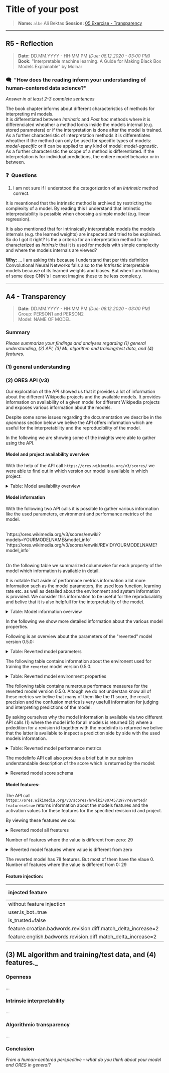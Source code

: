 # Title of your post
> **Name:** `albe` Ali Bektas
> **Session:** [05 Exercise - Transparency](https://github.com/FUB-HCC/hcds-winter-2020/wiki/05_exercise)   
----

## R5 - Reflection
> **Date:** DD.MM.YYYY - HH:MM PM *(Due: 08.12.2020 - 03:00 PM)*<br>
> **Book:** "Interpretable machine learning. A Guide for Making Black Box Models Explainable" by Molnar

### 🗨️&nbsp; "How does the reading inform your understanding of human-centered data science?"  
_Answer in at least 2-3 complete sentences_<br>

The book chapter informs about different characteristics of methods for interpreting ml models.   
It is differentiated between *Intrinstic* and *Post hoc* methods where it is differenciated wheather a method looks inside the models 
internal (e.g. stored parameters) or if the interpretation is done after the model is trained. As a further characteristic of interpretation methods it is differentiates wheather if the method can only be used for specific types of models: *model-specific* or if can be applied to any kind of model: *model-agnostic*. As a further characteristic the scope of a method is differentiated. If the interpretation is for individual predictions, the entiere model behavior or in between. 

### ❓&nbsp; Questions

1. I am not sure if I understood the categorization of an *Intrinstic* method correct. 

It is meantioned that the intrinstic method is archived by restricting the complexity of a model. By reading this I understand that intrinstic interpreatability is possible when choosing a simple model (e.g. linear regression). 

It is also mentioned that for intrinsically interpretable models the models internals (e.g. the learned weights) are inspected and tried to be explained. So do I got it right? Is the a criteria for an interpretation method to be characterized as *Intrinsic* that it is used for models with simple complexity and where the models internals are viewed?

**Why:** ...
I am asking this because I understand that per this definition Convolutional Neural Networks falls also to the *Intrinstic* interpretable models because of its learned weights and biases. But when I am thinking of some deep CNN's I cannot imagine these to be less complex.y.  

***

## A4 - Transparency
> **Date:** DD.MM.YYYY - HH:MM PM *(Due: 08.12.2020 - 03:00 PM)*<br>
> Group: PERSON1 and PERSON2<br>
> Model: NAME OF MODEL<br>

### Summary 

_Please summarize your findings and analyses regarding (1) general understanding, (2) API, (3) ML algorithm and training/test data, and (4) features._


### (1) general understanding



### (2) ORES API (v3) 

Our exploration of the API showed us that it provides a lot of information about the different Wikipedia projects and the available models. 
It provides information on availability of a given model for different Wikipedia projects and exposes various information about the models.

Despite some some issues regarding the documentation we describe in the *openness* section below we belive the API offers information which are useful for the interpretability and the reproducibility of the model. 
<br>

In the following we are showing some of the insights were able to gather using the API. 

#### Model and project availability overview

With the help of the API call `https://ores.wikimedia.org/v3/scores/` we were able to find out in which version our model is available in which project: 

<details>
  <summary>Table: Model availability overview</summary>

| model    | project      | version   |
|:---------|:-------------|:----------|
| reverted | bnwiki       | 0.5.0     |
| reverted | elwiki       | 0.5.0     |
| reverted | enwiktionary | 0.5.0     |
| reverted | glwiki       | 0.5.0     |
| reverted | hrwiki       | 0.5.0     |
| reverted | idwiki       | 0.5.0     |
| reverted | iswiki       | 0.5.0     |
| reverted | tawiki       | 0.5.0     |
| reverted | testwiki     | 0.0.3     |
| reverted | viwiki       | 0.5.0     |
| reverted | bnwiki       | 0.5.0     |
| reverted | elwiki       | 0.5.0     |
| reverted | enwiktionary | 0.5.0     |
| reverted | glwiki       | 0.5.0     |
| reverted | hrwiki       | 0.5.0     |
| reverted | idwiki       | 0.5.0     |
| reverted | iswiki       | 0.5.0     |
| reverted | tawiki       | 0.5.0     |
| reverted | testwiki     | 0.0.3     |
| reverted | viwiki       | 0.5.0     |

</details>

#### Model information

With the following two API calls it is possible to gather various information like the used parameters, environment and performance metrics of the model.<br> 

<br>
`https://ores.wikimedia.org/v3/scores/enwiki?models=YOURMODELNAME&model_info`<br>
`https://ores.wikimedia.org/v3/scores/enwiki/REVID/YOURMODELNAME?model_info`<br>
<br>

On the following table we summarized columnwise for each property of the model which information is available in detail. 

It is notable that aside of performace metrics information a lot more information such as the model parameters, the used loss function, learning rate etc. as well as detailed about the environment and system information is provided. 
We consider this information to be useful for the reproducablity and belive that it is also helpfull for the interpretablity of the model. 

<details>
  <summary>Table: Model information overview</summary>
    

| params                   | environment           | statistics   | score_schema   |
|:-------------------------|:----------------------|:-------------|:---------------|
| ccp_alpha                | machine               | !f1          | properties     |
| center                   | platform              | !precision   | title          |
| criterion                | processor             | !recall      | type           |
| init                     | python_branch         | accuracy     |                |
| label_weights            | python_build          | counts       |                |
| labels                   | python_compiler       | f1           |                |
| learning_rate            | python_implementation | filter_rate  |                |
| loss                     | python_revision       | fpr          |                |
| max_depth                | python_version        | match_rate   |                |
| max_features             | release               | pr_auc       |                |
| max_leaf_nodes           | revscoring_version    | precision    |                |
| min_impurity_decrease    | system                | rates        |                |
| min_impurity_split       | version               | recall       |                |
| min_samples_leaf         |                       | roc_auc      |                |
| min_samples_split        |                       |              |                |
| min_weight_fraction_leaf |                       |              |                |
| multilabel               |                       |              |                |
| n_estimators             |                       |              |                |
| n_iter_no_change         |                       |              |                |
| population_rates         |                       |              |                |
| presort                  |                       |              |                |
| random_state             |                       |              |                |
| scale                    |                       |              |                |
| subsample                |                       |              |                |
| tol                      |                       |              |                |
| validation_fraction      |                       |              |                |
| verbose                  |                       |              |                |
| warm_start               |                       |              |                |

</details>

In the following we show more detailed information about the various model properties.

Following is an overview about the parameters of the "reverted" model version 0.5.0:

<details>
  <summary>Table: Reverted model parameters</summary>

| param                    | value         |
|:-------------------------|:--------------|
| ccp_alpha                | 0.0           |
| center                   | 1.0           |
| criterion                | friedman_mse  |
| init                     |               |
| label_weights            | {'false': 10} |
| labels                   | [True, False] |
| learning_rate            | 0.01          |
| loss                     | deviance      |
| max_depth                | 3             |
| max_features             | log2          |
| max_leaf_nodes           |               |
| min_impurity_decrease    | 0.0           |
| min_impurity_split       |               |
| min_samples_leaf         | 5             |
| min_samples_split        | 2             |
| min_weight_fraction_leaf | 0.0           |
| multilabel               | False         |
| n_estimators             | 500           |
| n_iter_no_change         |               |
| population_rates         |               |
| presort                  | deprecated    |
| random_state             |               |
| scale                    | True          |
| subsample                | 1.0           |
| tol                      | 0.0001        |
| validation_fraction      | 0.1           |
| verbose                  | 0             |
| warm_start               | False         |

</details>

The following table contains information about the environent used for training the `reverted` model version 0.5.0.

<details>
  <summary>Table: Reverted model environment properties</summary>

| environment property   | value                                        |
|:-----------------------|:---------------------------------------------|
| machine                | x86_64                                       |
| platform               | Linux-4.9.0-11-amd64-x86_64-with-debian-9.12 |
| processor              |                                              |
| python_branch          |                                              |
| python_build           | ['default', 'Sep 27 2018 17:25:39']          |
| python_compiler        | GCC 6.3.0 20170516                           |
| python_implementation  | CPython                                      |
| python_revision        |                                              |
| python_version         | 3.5.3                                        |
| release                | 4.9.0-11-amd64                               |
| revscoring_version     | 2.8.0                                        |
| system                 | Linux                                        |
| version                | #1 SMP Debian 4.9.189-3+deb9u1 (2019-09-20)  |

</details>

The following table contains numerous performace measures for the reverted model version 0.5.0. Altough we do not 
understan know all of these metrics we belive that many of them like the f1 score, the recall, precision and the confusion 
metrics is very usefull information for judging and interpreting predictions of the model. 

By asking ourselves why the model information is available via two different API calls (1) where the model info for all models 
is returned (2) where a prdedition for a revision id together with the modelinfo is returned we belive that the latter is available 
to inspect a prediction side by side with the used models information.

<details>
  <summary>Table: Reverted model performance metrics</summary>

| metrics              | value                                                                           |
|:---------------------|:--------------------------------------------------------------------------------|
| !f1 (labels)         | {'false': 0.494, 'true': 0.919}                                                 |
| !f1 (macro)          | 0.707                                                                           |
| !f1 (micro)          | 0.527                                                                           |
| !precision (labels)  | {'false': 0.347, 'true': 0.986}                                                 |
| !precision (macro)   | 0.666                                                                           |
| !precision (micro)   | 0.398                                                                           |
| !recall (labels)     | {'false': 0.855, 'true': 0.862}                                                 |
| !recall (macro)      | 0.858                                                                           |
| !recall (micro)      | 0.855                                                                           |
| accuracy (labels)    | {'false': 0.861, 'true': 0.861}                                                 |
| accuracy (macro)     | 0.861                                                                           |
| accuracy (micro)     | 0.861                                                                           |
| counts (labels)      | {'false': 18232, 'true': 1452}                                                  |
| counts (n)           | 19684                                                                           |
| counts (predictions) | {'false': {'false': 15708, 'true': 2524}, 'true': {'false': 211, 'true': 1241}} |
| f1 (labels)          | {'false': 0.919, 'true': 0.494}                                                 |
| f1 (macro)           | 0.707                                                                           |
| f1 (micro)           | 0.886                                                                           |
| filter_rate (labels) | {'false': 0.195, 'true': 0.805}                                                 |
| filter_rate (macro)  | 0.5                                                                             |
| filter_rate (micro)  | 0.244                                                                           |
| fpr (labels)         | {'false': 0.145, 'true': 0.138}                                                 |
| fpr (macro)          | 0.142                                                                           |
| fpr (micro)          | 0.145                                                                           |
| match_rate (labels)  | {'false': 0.805, 'true': 0.195}                                                 |
| match_rate (macro)   | 0.5                                                                             |
| match_rate (micro)   | 0.756                                                                           |
| pr_auc (labels)      | {'false': 0.992, 'true': 0.527}                                                 |
| pr_auc (macro)       | 0.76                                                                            |
| pr_auc (micro)       | 0.956                                                                           |
| precision (labels)   | {'false': 0.986, 'true': 0.347}                                                 |
| precision (macro)    | 0.666                                                                           |
| precision (micro)    | 0.935                                                                           |
| rates (population)   | {'false': 0.921, 'true': 0.079}                                                 |
| rates (sample)       | {'false': 0.926, 'true': 0.074}                                                 |
| recall (labels)      | {'false': 0.862, 'true': 0.855}                                                 |
| recall (macro)       | 0.858                                                                           |
| recall (micro)       | 0.861                                                                           |
| roc_auc (labels)     | {'false': 0.923, 'true': 0.922}                                                 |
| roc_auc (macro)      | 0.923                                                                           |
| roc_auc (micro)      | 0.923                                                                           |

</details>

The modelinfo API call also provides a brief but in our opinion understandable description of the score which is returned by the model: 

<details>
  <summary>Reverted model score schema</summary>

**prediction**: 
description: The most likely label predicted by the estimator, type: boolean<br>
              
**probability**: 
description: A mapping of probabilities onto each of the potential output labels<br>
             properties: 'false': 'type': 'number', 'true': 'type': 'number'<br>

**title**: Scikit learn-based classifier score with probability

</details>

#### Model features:


The API call `https://ores.wikimedia.org/v3/scores/hrwiki/807457197/reverted?features=true` returns information about the models 
features and the activation values for these features for the specified revision id and project. 

By viewing these features we cou

<details>
  <summary>Reverted model all freatures</summary>

|    | feature                                                              |           value |
|---:|:---------------------------------------------------------------------|----------------:|
|  0 | feature.croatian.badwords.revision.diff.match_delta_decrease         |     0           |
|  1 | feature.croatian.badwords.revision.diff.match_delta_increase         |     0           |
|  2 | feature.croatian.badwords.revision.diff.match_delta_sum              |     0           |
|  3 | feature.croatian.badwords.revision.diff.match_prop_delta_decrease    |     0           |
|  4 | feature.croatian.badwords.revision.diff.match_prop_delta_increase    |     0           |
|  5 | feature.croatian.badwords.revision.diff.match_prop_delta_sum         |     0           |
|  6 | feature.croatian.informals.revision.diff.match_delta_decrease        |     0           |
|  7 | feature.croatian.informals.revision.diff.match_delta_increase        |     0           |
|  8 | feature.croatian.informals.revision.diff.match_delta_sum             |     0           |
|  9 | feature.croatian.informals.revision.diff.match_prop_delta_decrease   |     0           |
| 10 | feature.croatian.informals.revision.diff.match_prop_delta_increase   |     0           |
| 11 | feature.croatian.informals.revision.diff.match_prop_delta_sum        |     0           |
| 12 | feature.english.badwords.revision.diff.match_delta_decrease          |     0           |
| 13 | feature.english.badwords.revision.diff.match_delta_increase          |     0           |
| 14 | feature.english.badwords.revision.diff.match_delta_sum               |     0           |
| 15 | feature.english.badwords.revision.diff.match_prop_delta_decrease     |     0           |
| 16 | feature.english.badwords.revision.diff.match_prop_delta_increase     |     0           |
| 17 | feature.english.badwords.revision.diff.match_prop_delta_sum          |     0           |
| 18 | feature.english.informals.revision.diff.match_delta_decrease         |     0           |
| 19 | feature.english.informals.revision.diff.match_delta_increase         |     0           |
| 20 | feature.english.informals.revision.diff.match_delta_sum              |     0           |
| 21 | feature.english.informals.revision.diff.match_prop_delta_decrease    |     0           |
| 22 | feature.english.informals.revision.diff.match_prop_delta_increase    |     0           |
| 23 | feature.english.informals.revision.diff.match_prop_delta_sum         |     0           |
| 24 | feature.len(datasource.tokenized(datasource.revision.parent.text))   |  9877           |
| 25 | feature.len(datasource.tokenized(datasource.revision.text))          |  9902           |
| 26 | feature.len(datasource.wikitext.revision.markups)                    |  3384           |
| 27 | feature.len(datasource.wikitext.revision.parent.markups)             |  3380           |
| 28 | feature.len(datasource.wikitext.revision.parent.uppercase_words)     |    46           |
| 29 | feature.len(datasource.wikitext.revision.parent.words)               |  2083           |
| 30 | feature.len(datasource.wikitext.revision.words)                      |  2089           |
| 31 | feature.revision.comment.has_link                                    |     0           |
| 32 | feature.revision.comment.suggests_section_edit                       |     1           |
| 33 | feature.revision.diff.longest_new_repeated_char                      |     1           |
| 34 | feature.revision.diff.longest_new_token                              |     1           |
| 35 | feature.revision.page.is_articleish                                  |     0           |
| 36 | feature.revision.page.is_draftspace                                  |     0           |
| 37 | feature.revision.page.is_mainspace                                   |     0           |
| 38 | feature.revision.user.has_advanced_rights                            |     0           |
| 39 | feature.revision.user.is_admin                                       |     0           |
| 40 | feature.revision.user.is_anon                                        |     0           |
| 41 | feature.revision.user.is_bot                                         |     0           |
| 42 | feature.revision.user.is_curator                                     |     0           |
| 43 | feature.revision.user.is_patroller                                   |     0           |
| 44 | feature.revision.user.is_trusted                                     |     0           |
| 45 | feature.temporal.revision.user.seconds_since_registration            |     4.62928e+08 |
| 46 | feature.wikitext.revision.chars                                      | 27321           |
| 47 | feature.wikitext.revision.diff.markup_delta_decrease                 |     0           |
| 48 | feature.wikitext.revision.diff.markup_delta_increase                 |     4           |
| 49 | feature.wikitext.revision.diff.markup_delta_sum                      |     4           |
| 50 | feature.wikitext.revision.diff.markup_prop_delta_decrease            |     0           |
| 51 | feature.wikitext.revision.diff.markup_prop_delta_increase            |     0.0036065   |
| 52 | feature.wikitext.revision.diff.markup_prop_delta_sum                 |     0.0036065   |
| 53 | feature.wikitext.revision.diff.number_delta_decrease                 |     0           |
| 54 | feature.wikitext.revision.diff.number_delta_increase                 |     1           |
| 55 | feature.wikitext.revision.diff.number_delta_sum                      |     1           |
| 56 | feature.wikitext.revision.diff.number_prop_delta_decrease            |     0           |
| 57 | feature.wikitext.revision.diff.number_prop_delta_increase            |     0.5         |
| 58 | feature.wikitext.revision.diff.number_prop_delta_sum                 |     0.5         |
| 59 | feature.wikitext.revision.diff.uppercase_word_delta_decrease         |     0           |

</details>

Number of features where the value is different from zero:  29

<details>
  <summary>Reverted model features where value is different from zero</summary>

|    | feature                                                              |           value |
|---:|:---------------------------------------------------------------------|----------------:|
| 24 | feature.len(datasource.tokenized(datasource.revision.parent.text))   |  9877           |
| 25 | feature.len(datasource.tokenized(datasource.revision.text))          |  9902           |
| 26 | feature.len(datasource.wikitext.revision.markups)                    |  3384           |
| 27 | feature.len(datasource.wikitext.revision.parent.markups)             |  3380           |
| 28 | feature.len(datasource.wikitext.revision.parent.uppercase_words)     |    46           |
| 29 | feature.len(datasource.wikitext.revision.parent.words)               |  2083           |
| 30 | feature.len(datasource.wikitext.revision.words)                      |  2089           |
| 32 | feature.revision.comment.suggests_section_edit                       |     1           |
| 33 | feature.revision.diff.longest_new_repeated_char                      |     1           |
| 34 | feature.revision.diff.longest_new_token                              |     1           |
| 45 | feature.temporal.revision.user.seconds_since_registration            |     4.62928e+08 |
| 46 | feature.wikitext.revision.chars                                      | 27321           |
| 48 | feature.wikitext.revision.diff.markup_delta_increase                 |     4           |
| 49 | feature.wikitext.revision.diff.markup_delta_sum                      |     4           |
| 51 | feature.wikitext.revision.diff.markup_prop_delta_increase            |     0.0036065   |
| 52 | feature.wikitext.revision.diff.markup_prop_delta_sum                 |     0.0036065   |
| 54 | feature.wikitext.revision.diff.number_delta_increase                 |     1           |
| 55 | feature.wikitext.revision.diff.number_delta_sum                      |     1           |
| 57 | feature.wikitext.revision.diff.number_prop_delta_increase            |     0.5         |
| 58 | feature.wikitext.revision.diff.number_prop_delta_sum                 |     0.5         |
| 66 | feature.wikitext.revision.headings                                   |    12           |
| 67 | feature.wikitext.revision.parent.chars                               | 27253           |
| 69 | feature.wikitext.revision.parent.headings                            |    12           |
| 71 | feature.wikitext.revision.parent.tags                                |   945           |
| 72 | feature.wikitext.revision.parent.templates                           |     7           |
| 73 | feature.wikitext.revision.parent.wikilinks                           |   830           |
| 75 | feature.wikitext.revision.tags                                       |   946           |
| 76 | feature.wikitext.revision.templates                                  |     7           |
| 77 | feature.wikitext.revision.wikilinks                                  |   831           |

</details>

The reverted model has  78  features. But most of them have the vlaue 0.
Number of features where the value is different from 0:  29



#### Feature injection: 

| injected feature                                               |   probability (false) |   probability (true) |   prediction |
|:---------------------------------------------------------------|----------------------:|---------------------:|-------------:|
| without feature injection                                      |              0.826583 |            0.173417  |            0 |
| user.is_bot=true                                               |              0.958514 |            0.0414857 |            0 |
| is_trusted=false                                               |              0.826583 |            0.173417  |            0 |
| feature.croatian.badwords.revision.diff.match_delta_increase=2 |              0.81254  |            0.18746   |            0 |
| feature.english.badwords.revision.diff.match_delta_increase=2  |              0.826583 |            0.173417  |            0 |



## (3) ML algorithm and training/test data, and (4) features._


### Openness
...

### Intrinsic interpretability
...

### Algorithmic transparency
...

### Conclusion
_From a human-centered perspective - what do you think about your model and ORES in general?_
